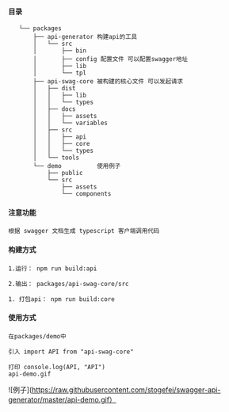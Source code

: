 #### 目录
 ```
    └── packages
        ├── api-generator 构建api的工具
        │   └── src
        │       ├── bin
        │       ├── config 配置文件 可以配置swagger地址
        │       ├── lib
        │       └── tpl
        ├── api-swag-core 被构建的核心文件 可以发起请求
        │   ├── dist
        │   │   ├── lib
        │   │   └── types
        │   ├── docs
        │   │   ├── assets
        │   │   └── variables
        │   ├── src
        │   │   ├── api
        │   │   ├── core
        │   │   └── types
        │   └── tools
        └── demo          使用例子
            ├── public
            └── src
                ├── assets
                └── components
 ```
#### 注意功能
    根据 swagger 文档生成 typescript 客户端调用代码
#### 构建方式
    1.运行： npm run build:api

    2.输出： packages/api-swag-core/src

    1. 打包api： npm run build:core
#### 使用方式
    在packages/demo中

    引入 import API from "api-swag-core"

    打印 console.log(API, "API")
    api-demo.gif

 ![例子](https://raw.githubusercontent.com/stogefei/swagger-api-generator/master/api-demo.gif）